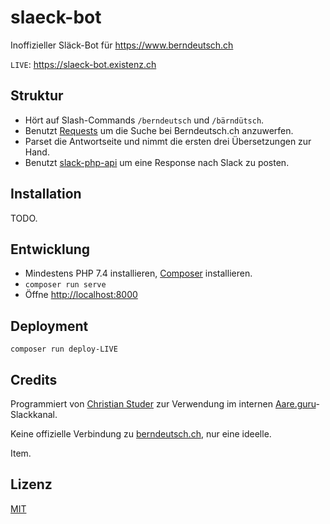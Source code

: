 # slaeck-bot

Inoffizieller Släck-Bot für <https://www.berndeutsch.ch>

`LIVE`: <https://slaeck-bot.existenz.ch>

## Struktur

- Hört auf Slash-Commands `/berndeutsch` und `/bärndütsch`.
- Benutzt [Requests](https://requests.ryanmccue.info) um die Suche bei Berndeutsch.ch anzuwerfen.
- Parset die Antwortseite und nimmt die ersten drei Übersetzungen zur Hand.
- Benutzt [slack-php-api](https://github.com/jolicode/slack-php-api) um eine Response nach Slack zu posten.

## Installation

TODO.

## Entwicklung

- Mindestens PHP 7.4 installieren, [Composer](https://getcomposer.org) installieren.
- `composer run serve`
- Öffne <http://localhost:8000>

## Deployment

`composer run deploy-LIVE`

## Credits

Programmiert von [Christian Studer](mailto:cstuder@existenz.ch) zur Verwendung im internen [Aare.guru](Aare.guru)-Slackkanal.

Keine offizielle Verbindung zu [berndeutsch.ch](https://www.berndeutsch.ch), nur eine ideelle.

Item.

## Lizenz

[MIT](LICENSE)
